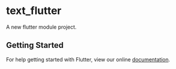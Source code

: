 # text_flutter

A new flutter module project.

## Getting Started

For help getting started with Flutter, view our online
[documentation](https://flutter.dev/).
